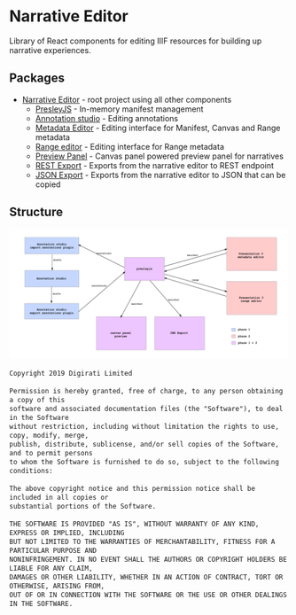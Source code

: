 # Narrative Editor

Library of React components for editing IIIF resources for building up narrative experiences.

## Packages

- [Narrative Editor](./packages/narrative-editor) - root project using all other components
  - [PresleyJS](./packages/presley) - In-memory manifest management
  - [Annotation studio](./packages/annotation-studio) - Editing annotations
  - [Metadata Editor](./packages/metadata-editor) - Editing interface for Manifest, Canvas and Range metadata
  - [Range editor](./packages/range-editor) - Editing interface for Range metadata
  - [Preview Panel](./packages/preview-panel) - Canvas panel powered preview panel for narratives
  - [REST Export](./packages/rest-export-plugin) - Exports from the narrative editor to REST endpoint
  - [JSON Export](./packages/annotation-studio) - Exports from the narrative editor to JSON that can be copied

## Structure

![Narrative editor](editor.png 'Narrative editor structure.')

```
Copyright 2019 Digirati Limited

Permission is hereby granted, free of charge, to any person obtaining a copy of this
software and associated documentation files (the "Software"), to deal in the Software
without restriction, including without limitation the rights to use, copy, modify, merge,
publish, distribute, sublicense, and/or sell copies of the Software, and to permit persons
to whom the Software is furnished to do so, subject to the following conditions:

The above copyright notice and this permission notice shall be included in all copies or
substantial portions of the Software.

THE SOFTWARE IS PROVIDED "AS IS", WITHOUT WARRANTY OF ANY KIND, EXPRESS OR IMPLIED, INCLUDING
BUT NOT LIMITED TO THE WARRANTIES OF MERCHANTABILITY, FITNESS FOR A PARTICULAR PURPOSE AND
NONINFRINGEMENT. IN NO EVENT SHALL THE AUTHORS OR COPYRIGHT HOLDERS BE LIABLE FOR ANY CLAIM,
DAMAGES OR OTHER LIABILITY, WHETHER IN AN ACTION OF CONTRACT, TORT OR OTHERWISE, ARISING FROM,
OUT OF OR IN CONNECTION WITH THE SOFTWARE OR THE USE OR OTHER DEALINGS IN THE SOFTWARE.
```
